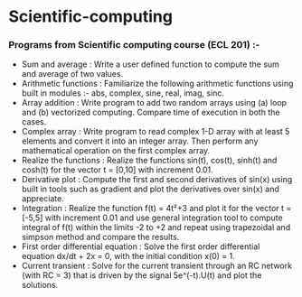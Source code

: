 # Scientific-computing
### Programs from Scientific computing course (ECL 201) :-
<ul>
  <li>Sum and average : Write a user defined function to compute the sum and average of two values.</li>
  <li>Arithmetic functions : Familiarize the following arithmetic functions using built in modules :- abs, complex, sine, real, imag, sinc.</li>
  <li>Array addition : Write program to add two random arrays using (a) loop and (b) vectorized computing. Compare time of execution in both the cases.</li>
  <li>Complex array : Write program to read complex 1-D array with at least 5 elements and convert it into an integer array. Then perform any mathematical operation on the first    complex array.</li>
  <li>Realize the functions : Realize the functions sin(t), cos(t), sinh(t) and cosh(t) for the vector t = [0,10] with increment 0.01.</li>
  <li>Derivative plot : Compute the first and second derivatives of sin(x) using built in tools such as gradient and plot the derivatives over sin(x) and
    appreciate.</li>
  <li>Integration : Realize the function f(t) = 4t²+3 and plot it for the vector t = [-5,5] with increment 0.01 and use general integration tool to compute integral of f(t) within the limits -2 to +2 and repeat using trapezoidal and simpson method and compare the results.</li>
  <li>First order differential equation : Solve the first order differential equation dx/dt + 2x = 0, with the initial condition x(0) = 1.</li>
  <li>Current transient : Solve for the current transient through an RC network (with RC = 3) that is driven by the signal 5e^(-t).U(t) and plot the solutions.</li>
</ul>
